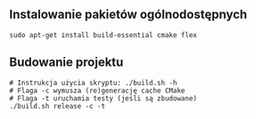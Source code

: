 ## Instalowanie pakietów ogólnodostępnych
```
sudo apt-get install build-essential cmake flex
```

## Budowanie projektu
```
# Instrukcja użycia skryptu: ./build.sh -h
# Flaga -c wymusza (re)generację cache CMake
# Flaga -t uruchamia testy (jeśli są zbudowane)
./build.sh release -c -t
```
